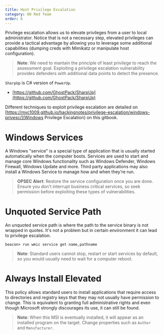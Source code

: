 ```yaml
---
title: Host Privilege Escalation
category: 00 Red Team
order: 6
---
```


Privilege escalation allows us to elevate privileges from a user to local administrator. Notice that is not a necessary step, elevated privileges can provide a tactical advantage by allowing you to leverage some additional capabilities (dumping creds with Mimikatz or manipulate host configuration).

> **Note**: We need to mantain the principle of least privilege to reach the assessment goal. Exploiting a pirivilege escalation vulnerability provides defenders with additional data points to detect the presence.

`SharpUp` is C# version of `PowerUp`.

* [https://github.com/GhostPack/SharpUp](https://github.com/GhostPack/SharpUp)

Different techniques to exploit privilege escalation are detailed on [https://mvc1009.github.io/hackingnotes/privilege-escalation/windows-privesc/](Windows Privilege Escalation) on this gitbook.

# Windows Services

A Windows "service" is a special type of application that is usually started automatically when the computer boots. Services are used to start and manage core Windows functionality such as Windows Defender, Windows Firewall, Windows Update and more. Third party applications may also install a Windows Service to manage how and when they're run.


> **OPSEC Alert**: Restore the service configuration once you are done. Ensure you don't interrupt business critical services, so seek permission before exploiting these types of vulnerabilities.


# Unquoted Service Path

An unquoted service path is where the path to the service binary is not wrapped in quotes. It's not a problem but in certain environment it can lead to privilege escalation.

```
beacon> run wmic service get name,pathname
```
> **Note**: Standard users cannot stop, restart or start services by default, so you would usually need to wait for a computer reboot.


# Always Install Elevated

This policy allows standard users to install applications that require access to directories and registry keys that they may not usually have permission to change. This is equivalent to granting full administrative rights and even though Microsoft strongly discourages its use, it can still be found.

> **Note**: When this MSI is eventually installed, it will appear as an installed program on the target. Change properties such as `Author` and `Manufacturer`.


